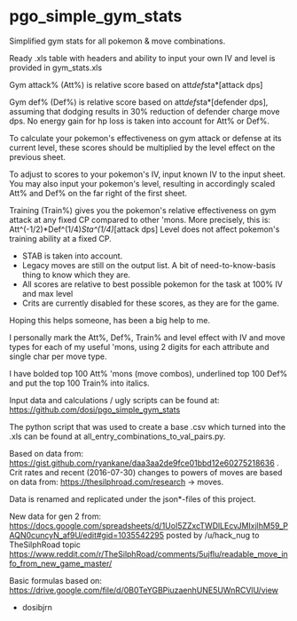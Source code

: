 # pgo_simple_gym_stats
Simplified gym stats for all pokemon &amp; move combinations. 

Ready .xls table with headers and ability to input your own IV and level is provided in gym_stats.xls 

Gym attack% (Att%) is relative score based on att*def*sta*[attack dps]

Gym def% (Def%) is relative score based on att*def*sta*[defender dps],
assuming that dodging results in 30% reduction of defender charge move dps.
No energy gain for hp loss is taken into account for Att% or Def%.

To calculate your pokemon's effectiveness on gym attack or defense at its 
current level, these scores should be multiplied by the level effect on the previous sheet.

To adjust to scores to your pokemon's IV, input known IV to the input sheet.
You may also input your pokemon's level, resulting in accordingly scaled Att% and Def%
on the far right of the first sheet.

Training (Train%) gives you the pokemon's relative effectiveness on gym attack
at any fixed CP compared to other 'mons. More precisely, this is:
Att^(-1/2)*Def^(1/4)*Sta^(1/4)*[attack dps]
Level does not affect pokemon's training ability at a fixed CP.

* STAB is taken into account.
* Legacy moves are still on the output list. A bit of need-to-know-basis thing to know which they are.
* All scores are relative to best possible pokemon for the task at 100% IV and max level
* Crits are currently disabled for these scores, as they are for the game.

Hoping this helps someone, has been a big help to me.

I personally mark the Att%, Def%, Train% and level effect with IV and move types
for each of my useful 'mons, using 2 digits for each attribute and single char per move type.

I have bolded top 100 Att% 'mons (move combos), underlined top 100 Def% 
and put the top 100 Train% into italics.

Input data and calculations / ugly scripts can be found at:
https://github.com/dosi/pgo_simple_gym_stats


The python script that was used to create a base .csv which turned into the .xls can be found at all_entry_combinations_to_val_pairs.py.

Based on data from: https://gist.github.com/ryankane/daa3aa2de9fce01bbd12e60275218636 .
Crit rates and recent (2016-07-30) changes to powers of moves are based on data from: https://thesilphroad.com/research -> moves.

Data is renamed and replicated under the json*-files of this project.

New data for gen 2 from:
https://docs.google.com/spreadsheets/d/1UoI5ZZxcTWDlLEcvJMIxjlhM59_PAQN0cuncyN_af9U/edit#gid=1035542295
posted by /u/hack_nug to TheSilphRoad topic https://www.reddit.com/r/TheSilphRoad/comments/5ujflu/readable_move_info_from_new_game_master/

Basic formulas based on: https://drive.google.com/file/d/0B0TeYGBPiuzaenhUNE5UWnRCVlU/view

- dosibjrn

